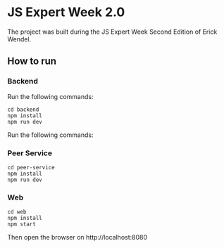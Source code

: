 # JS Expert Week 2.0

The project was built during the JS Expert Week Second Edition of Erick Wendel.


## How to run

### Backend

Run the following commands:

```shell
cd backend
npm install
npm run dev
```

Run the following commands:

### Peer Service

```shell
cd peer-service
npm install
npm run dev
```

### Web

```shell
cd web
npm install
npm start
```

Then open the browser on http://localhost:8080